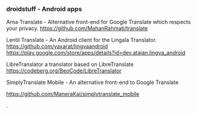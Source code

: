 ### droidstuff - Android apps

Arna Translate - Alternative front-end for Google Translate which respects your privacy. 
https://github.com/MahanRahmati/translate


Lentil Translate - An Android client for the Lingala Translator.
https://github.com/yaxarat/lingvaandroid
https://play.google.com/store/apps/details?id=dev.atajan.lingva_android

LibreTranslator a translator based on LibreTranslate
https://codeberg.org/BeoCode/LibreTranslator

SimplyTranslate Mobile - An alternative front-end to Google Translate

https://github.com/ManeraKai/simplytranslate_mobile



.
